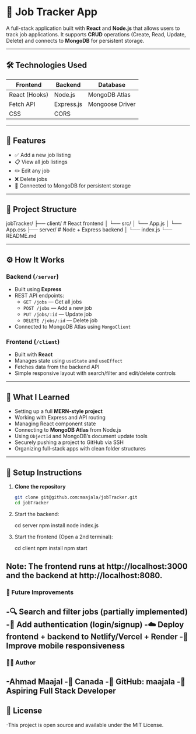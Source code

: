 # 🧠 Job Tracker App

A full-stack application built with **React** and **Node.js** that allows users to track job applications. It supports **CRUD** operations (Create, Read, Update, Delete) and connects to **MongoDB** for persistent storage.

---

## 🛠️ Technologies Used

| Frontend       | Backend        | Database        |
|----------------|----------------|-----------------|
| React (Hooks)  | Node.js        | MongoDB Atlas   |
| Fetch API      | Express.js     | Mongoose Driver |
| CSS            | CORS           |                 |

---

## 🚀 Features

- ✅ Add a new job listing
- 📋 View all job listings
- ✏️ Edit any job
- ❌ Delete jobs
- 🔗 Connected to MongoDB for persistent storage

---

## 📁 Project Structure

jobTracker/
├── client/ # React frontend
│ └── src/
│ └── App.js
│ └── App.css
├── server/ # Node + Express backend
│ └── index.js
└── README.md

---

## ⚙️ How It Works

### Backend (`/server`)
- Built using **Express**
- REST API endpoints:
  - `GET /jobs` — Get all jobs
  - `POST /jobs` — Add a new job
  - `PUT /jobs/:id` — Update job
  - `DELETE /jobs/:id` — Delete job
- Connected to MongoDB Atlas using `MongoClient`

### Frontend (`/client`)
- Built with **React**
- Manages state using `useState` and `useEffect`
- Fetches data from the backend API
- Simple responsive layout with search/filter and edit/delete controls

---

## 🧠 What I Learned

- Setting up a full **MERN-style project**
- Working with Express and API routing
- Managing React component state
- Connecting to **MongoDB Atlas** from Node.js
- Using `ObjectId` and MongoDB’s document update tools
- Securely pushing a project to GitHub via SSH
- Organizing full-stack apps with clean folder structures

---

## 🧪 Setup Instructions

1. **Clone the repository**
   ```bash
   git clone git@github.com:maajala/jobTracker.git
   cd jobTracker

2. Start the backend:
   
      cd server
      npm install
      node index.js
   
4. Start the frontend (Open a 2nd terminal): 

      cd client
      npm install
      npm start
   
Note: The frontend runs at http://localhost:3000 and the backend at http://localhost:8080.
---

### 📌 Future Improvements

-🔍 Search and filter jobs (partially implemented)
-🔐 Add authentication (login/signup)
-☁️ Deploy frontend + backend to Netlify/Vercel + Render
-📱 Improve mobile responsiveness
---

### 👨‍💻 Author
-Ahmad Maajal
-📍 Canada
-🔗 GitHub: maajala
-💼 Aspiring Full Stack Developer
---

## 📄 License

-This project is open source and available under the MIT License.
